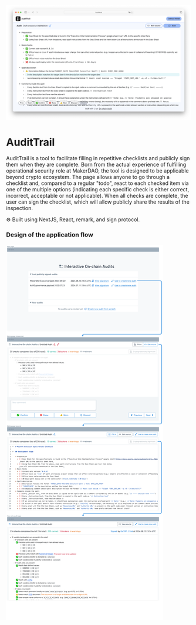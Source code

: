 ![application screenshot](./app-screenshot.png)

# AuditTrail

AuditTrail is a tool to facilitate filling in repetitive checklists and publicly sign them when they are complete. Born from the actual experience of fulfilling operational security role at MakerDAO, the tool is designed to be applicable beyond crypto ecosystem. The page allows anyone to go through a checklist and, compared to a regular "todo", react to each checked item via one of the multiple options (indicating each specific check is either correct, incorrect, acceptable or not applicable). When all checks are complete, the user can sign the checklist, which will allow publicly share the results of the inspection.

⚙️ Built using NextJS, React, remark, and sign protocol.

### Design of the application flow

![application mockup](./app-mockup.png)
